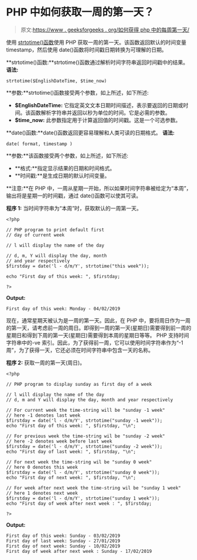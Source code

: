 # PHP 中如何获取一周的第一天？

> 原文:[https://www . geeksforgeeks . org/如何获得 php 中的每周第一天/](https://www.geeksforgeeks.org/how-to-get-first-day-of-week-in-php/)

使用 [strtotime()函数](https://www.geeksforgeeks.org/php-strtotime-function/)使用 PHP 获取一周的第一天。该函数返回默认的时间变量 timestamp，然后使用 date()函数将时间戳日期转换为可理解的日期。

**strtotime()函数:**strtotime()函数通过解析时间字符串返回时间戳中的结果。
**语法:**

```
strtotime($EnglishDateTime, $time_now)
```

**参数:**strtotime()函数接受两个参数，如上所述，如下所述:

*   **$EnglishDateTime:** 它指定英文文本日期时间描述，表示要返回的日期或时间。该函数解析字符串并返回以秒为单位的时间。它是必需的参数。
*   **$time_now:** 此参数指定用于计算返回值的时间戳。这是一个可选参数。

**date()函数:**date()函数返回更容易理解和人类可读的日期格式。
**语法:**

```
date( format, timestamp )
```

**参数:**该函数接受两个参数，如上所述，如下所述:

*   **格式:**指定显示结果的日期和时间格式。
*   **时间戳:**是生成日期的默认时间变量。

**注意:**在 PHP 中，一周从星期一开始，所以如果时间字符串被给定为“本周”，输出将是星期一的时间戳，通过 date()函数可以使其可读。

**程序 1:** 当时间字符串为“本周”时，获取默认的一周第一天。

```
<?php

// PHP program to print default first
// day of current week

// l will display the name of the day

// d, m, Y will display the day, month
// and year respectively 
$firstday = date('l - d/m/Y', strtotime("this week"));

echo "First day of this week: ", $firstday;

?>
```

**Output:**

```
First day of this week: Monday - 04/02/2019

```

现在，通常星期天被认为是一周的第一天。因此，在 PHP 中，要将周日作为一周的第一天，请考虑前一周的周日。即得到一周的第一天(星期日)需要得到前一周的星期日和得到下周的第一天(星期日)需要得到本周的星期日等等。
PHP 支持时间字符串中的-ve 索引。因此，为了获得前一周，它可以使用时间字符串作为“-1 周”，为了获得一天，它还必须在时间字符串中包含一天的名称。

**程序 2:** 获取一周的第一天(周日)。

```
<?php

// PHP program to display sunday as first day of a week

// l will display the name of the day
// d, m and Y will display the day, month and year respectively

// For current week the time-string will be "sunday -1 week"
// here -1 denotes last week
$firstday = date('l - d/m/Y', strtotime("sunday -1 week"));
echo "First day of this week: ", $firstday, "\n";

// For previous week the time-string wil be "sunday -2 week"
// here -2 denotes week before last week
$firstday = date('l - d/m/Y', strtotime("sunday -2 week"));
echo "First day of last week: ", $firstday, "\n";

// For next week the time-string wil be "sunday 0 week"
// here 0 denotes this week
$firstday = date('l - d/m/Y', strtotime("sunday 0 week"));
echo "First day of next week: ", $firstday, "\n";

// For week after next week the time-string wil be "sunday 1 week"
// here 1 denotes next week
$firstday = date('l - d/m/Y', strtotime("sunday 1 week"));
echo "First day of week after next week : ", $firstday;

?>
```

**Output:**

```
First day of this week: Sunday - 03/02/2019
First day of last week: Sunday - 27/01/2019
First day of next week: Sunday - 10/02/2019
First day of week after next week : Sunday - 17/02/2019

```